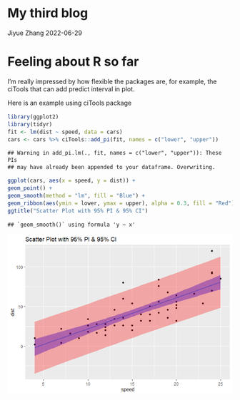 My third blog
================
Jiyue Zhang
2022-06-29

# Feeling about R so far

I’m really impressed by how flexible the packages are, for example, the
ciTools that can add predict interval in plot.

Here is an example using ciTools package

``` r
library(ggplot2)
library(tidyr)
fit <- lm(dist ~ speed, data = cars)
cars <- cars %>% ciTools::add_pi(fit, names = c("lower", "upper"))
```

    ## Warning in add_pi.lm(., fit, names = c("lower", "upper")): These PIs
    ## may have already been appended to your dataframe. Overwriting.

``` r
ggplot(cars, aes(x = speed, y = dist)) +
geom_point() +
geom_smooth(method = "lm", fill = "Blue") +
geom_ribbon(aes(ymin = lower, ymax = upper), alpha = 0.3, fill = "Red") +
ggtitle("Scatter Plot with 95% PI & 95% CI")
```

    ## `geom_smooth()` using formula 'y ~ x'

![](../images/unnamed-chunk-1-1.png)<!-- -->
